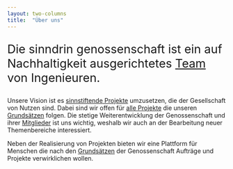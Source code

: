 ```yaml
---
layout: two-columns
title:  "Über uns"
---
```

<p style="font-size: 1.6875rem;">Die sinndrin genossenschaft ist ein auf Nachhaltigkeit ausgerichtetes <a href="/ueber-uns/team/">Team</a> von Ingenieuren.</p>

Unsere Vision ist es <a href="/angebote/">sinnstiftende Projekte</a> umzusetzen, die der Gesellschaft von Nutzen sind. Dabei sind wir offen für <a href="/ueber-uns/realisierte-projekte/">alle Projekte</a> die unseren <a href="/ueber-uns/grundsaetze/">Grundsätzen</a> folgen. Die stetige Weiterentwicklung der Genossenschaft und ihrer <a href="/ueber-uns/team/">Mitglieder</a> ist uns wichtig, weshalb wir auch an der Bearbeitung neuer Themenbereiche interessiert.

Neben der Realisierung von Projekten bieten wir eine Plattform für Menschen die nach den <a href="/ueber-uns/grundsaetze/">Grundsätzen</a> der Genossenschaft Aufträge und Projekte verwirklichen wollen.